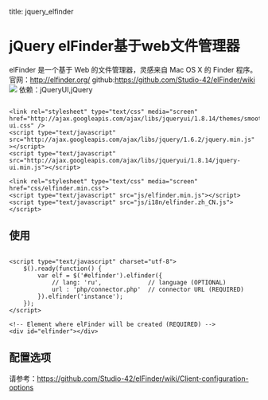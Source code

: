 title: jquery_elfinder 

#  jQuery elFinder基于web文件管理器 
elFinder 是一个基于 Web 的文件管理器，灵感来自 Mac OS X 的 Finder 程序。
官网：http://elfinder.org/
github:https://github.com/Studio-42/elFinder/wiki
![](/data/dokuwiki/web/pasted/20151106-220048.png)
依赖：jQueryUI,jQuery
```

<link rel="stylesheet" type="text/css" media="screen" href="http://ajax.googleapis.com/ajax/libs/jqueryui/1.8.14/themes/smoothness/jquery-ui.css" />
<script type="text/javascript" src="http://ajax.googleapis.com/ajax/libs/jquery/1.6.2/jquery.min.js" ></script> 
<script type="text/javascript" src="http://ajax.googleapis.com/ajax/libs/jqueryui/1.8.14/jquery-ui.min.js"></script>

<link rel="stylesheet" type="text/css" media="screen" href="css/elfinder.min.css">
<script type="text/javascript" src="js/elfinder.min.js"></script>
<script type="text/javascript" src="js/i18n/elfinder.zh_CN.js"></script>

```

##  使用 
```

<script type="text/javascript" charset="utf-8">
    $().ready(function() {
        var elf = $('#elfinder').elfinder({
            // lang: 'ru',             // language (OPTIONAL)
            url : 'php/connector.php'  // connector URL (REQUIRED)
        }).elfinder('instance');            
    });
</script>

<!-- Element where elFinder will be created (REQUIRED) -->
<div id="elfinder"></div>

```
##  配置选项 
请参考：https://github.com/Studio-42/elFinder/wiki/Client-configuration-options